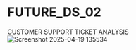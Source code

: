 # FUTURE_DS_02
CUSTOMER SUPPORT TICKET ANALYSIS
![Screenshot 2025-04-19 135534](https://github.com/user-attachments/assets/ec30ab8e-7086-4af6-95e6-962749ef3e39)
